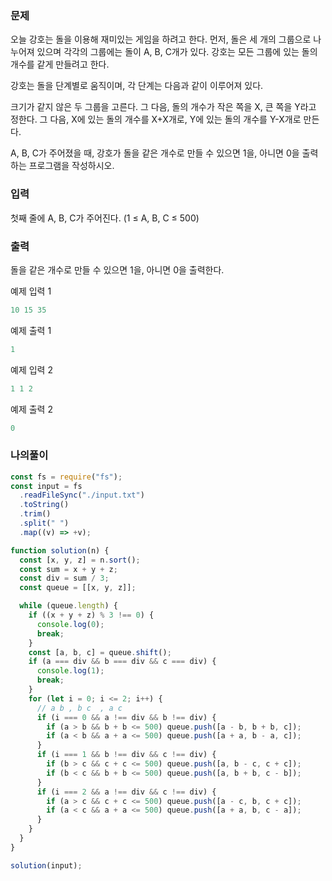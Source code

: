 ### 문제
오늘 강호는 돌을 이용해 재미있는 게임을 하려고 한다. 먼저, 돌은 세 개의 그룹으로 나누어져 있으며 각각의 그룹에는 돌이 A, B, C개가 있다. 강호는 모든 그룹에 있는 돌의 개수를 같게 만들려고 한다.

강호는 돌을 단계별로 움직이며, 각 단계는 다음과 같이 이루어져 있다.

크기가 같지 않은 두 그룹을 고른다. 그 다음, 돌의 개수가 작은 쪽을 X, 큰 쪽을 Y라고 정한다. 그 다음, X에 있는 돌의 개수를 X+X개로, Y에 있는 돌의 개수를 Y-X개로 만든다.

A, B, C가 주어졌을 때, 강호가 돌을 같은 개수로 만들 수 있으면 1을, 아니면 0을 출력하는 프로그램을 작성하시오.

### 입력
첫째 줄에 A, B, C가 주어진다. (1 ≤ A, B, C ≤ 500)

### 출력
돌을 같은 개수로 만들 수 있으면 1을, 아니면 0을 출력한다.


예제 입력 1 
```jsx
10 15 35
```
예제 출력 1
```jsx
1
```
예제 입력 2
```jsx
1 1 2
```
예제 출력 2
```jsx
0
```
### 나의풀이 
```jsx
const fs = require("fs");
const input = fs
  .readFileSync("./input.txt")
  .toString()
  .trim()
  .split(" ")
  .map((v) => +v);

function solution(n) {
  const [x, y, z] = n.sort();
  const sum = x + y + z;
  const div = sum / 3;
  const queue = [[x, y, z]];

  while (queue.length) {
    if ((x + y + z) % 3 !== 0) {
      console.log(0);
      break;
    }
    const [a, b, c] = queue.shift();
    if (a === div && b === div && c === div) {
      console.log(1);
      break;
    }
    for (let i = 0; i <= 2; i++) {
      // a b , b c  , a c
      if (i === 0 && a !== div && b !== div) {
        if (a > b && b + b <= 500) queue.push([a - b, b + b, c]);
        if (a < b && a + a <= 500) queue.push([a + a, b - a, c]);
      }
      if (i === 1 && b !== div && c !== div) {
        if (b > c && c + c <= 500) queue.push([a, b - c, c + c]);
        if (b < c && b + b <= 500) queue.push([a, b + b, c - b]);
      }
      if (i === 2 && a !== div && c !== div) {
        if (a > c && c + c <= 500) queue.push([a - c, b, c + c]);
        if (a < c && a + a <= 500) queue.push([a + a, b, c - a]);
      }
    }
  }
}

solution(input);

```
